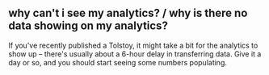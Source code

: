 ## why can't i see my analytics? / why is there no data showing on my analytics?

If you've recently published a Tolstoy, it might take a bit for the analytics to show up – there's usually about a 6-hour delay in transferring data. Give it a day or so, and you should start seeing some numbers populating.